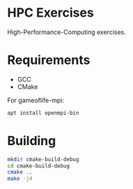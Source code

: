 # HPC Exercises
High-Performance-Computing exercises.

# Requirements
- GCC
- CMake

For gameoflife-mpi:
```bash
apt install openmpi-bin
```

# Building
```bash
mkdir cmake-build-debug
cd cmake-build-debug
cmake ..
make -j4
```